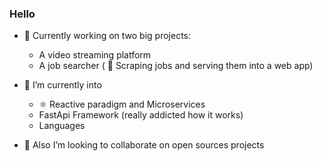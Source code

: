 ###  Hello


- 🔭 Currently working on two big projects:
  - A video streaming platform
  - A job searcher ( 🐍 Scraping jobs and serving them into a web app)
    
- 🌱 I’m currently into
  - ⚛️ Reactive paradigm and Microservices
  - FastApi Framework (really addicted how it works)
  - Languages

- 👯 Also I’m looking to collaborate on open sources projects
